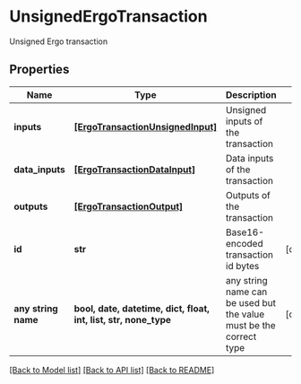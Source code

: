 # UnsignedErgoTransaction

Unsigned Ergo transaction

## Properties
Name | Type | Description | Notes
------------ | ------------- | ------------- | -------------
**inputs** | [**[ErgoTransactionUnsignedInput]**](ErgoTransactionUnsignedInput.md) | Unsigned inputs of the transaction | 
**data_inputs** | [**[ErgoTransactionDataInput]**](ErgoTransactionDataInput.md) | Data inputs of the transaction | 
**outputs** | [**[ErgoTransactionOutput]**](ErgoTransactionOutput.md) | Outputs of the transaction | 
**id** | **str** | Base16-encoded transaction id bytes | [optional] 
**any string name** | **bool, date, datetime, dict, float, int, list, str, none_type** | any string name can be used but the value must be the correct type | [optional]

[[Back to Model list]](../README.md#documentation-for-models) [[Back to API list]](../README.md#documentation-for-api-endpoints) [[Back to README]](../README.md)



